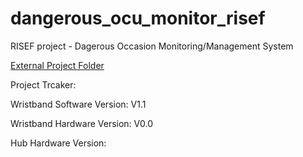 # dangerous_ocu_monitor_risef

RISEF project - Dagerous Occasion Monitoring/Management System

[External Project Folder](https://drive.google.com/drive/folders/1jrh58VF9DEIE30GDjRQUvpMKobbQcxB0?usp=sharing)

Project Trcaker:

Wristband Software Version: V1.1

Wristband Hardware Version: V0.0

Hub Hardware Version: 
